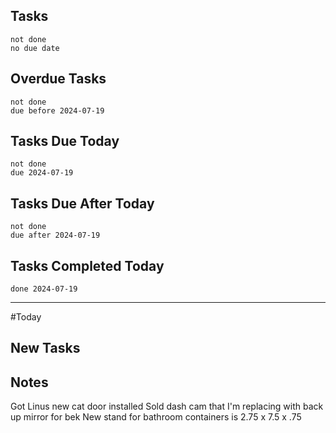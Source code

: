## Tasks
```tasks
not done
no due date
```
## Overdue Tasks
``` tasks
not done
due before 2024-07-19
```
## Tasks Due Today
```tasks
not done
due 2024-07-19
```
## Tasks Due After Today
```tasks
not done
due after 2024-07-19
```
## Tasks Completed Today
```tasks
done 2024-07-19
```
---
#Today

## New Tasks

## Notes
Got Linus new cat door installed
Sold dash cam that I'm replacing with back up mirror for bek
New stand for bathroom containers is 2.75 x 7.5 x .75
